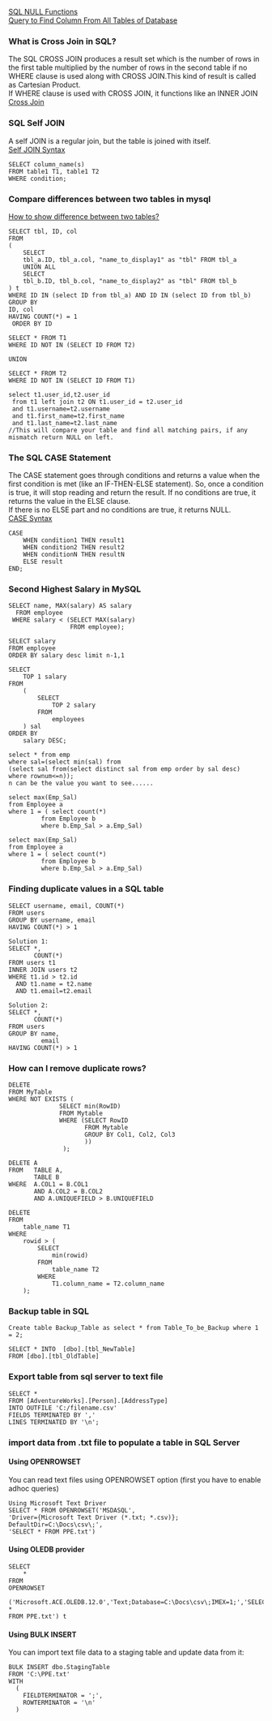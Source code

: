 <a href="https://www.w3schools.com/sql/sql_isnull.asp">SQL NULL Functions</a><br>
<a href="https://blog.sqlauthority.com/2008/08/06/sql-server-query-to-find-column-from-all-tables-of-database/amp/">Query to Find Column From All Tables of Database</a><br>
### What is Cross Join in SQL?
The SQL CROSS JOIN produces a result set which is the number of rows in the first table multiplied by the number of rows in the second table if no WHERE clause is used along with CROSS JOIN.This kind of result is called as Cartesian Product.
<br>
If WHERE clause is used with CROSS JOIN, it functions like an INNER JOIN
<br>
<a href="https://www.essentialsql.com/cross-join-introduction/">Cross Join</a>
### SQL Self JOIN
A self JOIN is a regular join, but the table is joined with itself.
<br><a href="https://www.w3resource.com/sql/joins/perform-a-self-join.php">Self JOIN Syntax</a><br>
```
SELECT column_name(s)
FROM table1 T1, table1 T2
WHERE condition;
```
### Compare differences between two tables in mysql
<a href="https://dba.stackexchange.com/questions/214365/how-to-show-difference-between-two-tables">How to show difference between two tables?</a><br>
```
SELECT tbl, ID, col
FROM
(
    SELECT
    tbl_a.ID, tbl_a.col, "name_to_display1" as "tbl" FROM tbl_a
    UNION ALL
    SELECT
    tbl_b.ID, tbl_b.col, "name_to_display2" as "tbl" FROM tbl_b
) t
WHERE ID IN (select ID from tbl_a) AND ID IN (select ID from tbl_b)
GROUP BY
ID, col
HAVING COUNT(*) = 1
 ORDER BY ID
```

```
SELECT * FROM T1
WHERE ID NOT IN (SELECT ID FROM T2)

UNION

SELECT * FROM T2
WHERE ID NOT IN (SELECT ID FROM T1)
```
```
select t1.user_id,t2.user_id 
 from t1 left join t2 ON t1.user_id = t2.user_id 
 and t1.username=t2.username 
 and t1.first_name=t2.first_name 
 and t1.last_name=t2.last_name
//This will compare your table and find all matching pairs, if any mismatch return NULL on left.
```
### The SQL CASE Statement
The CASE statement goes through conditions and returns a value when the first condition is met (like an IF-THEN-ELSE statement). So, once a condition is true, it will stop reading and return the result. If no conditions are true, it returns the value in the ELSE clause.
<br>
If there is no ELSE part and no conditions are true, it returns NULL.<br>
<a href="https://www.sqlshack.com/case-statement-in-sql/">CASE Syntax</a><br>
```
CASE
    WHEN condition1 THEN result1
    WHEN condition2 THEN result2
    WHEN conditionN THEN resultN
    ELSE result
END;
```
### Second Highest Salary in MySQL
```
SELECT name, MAX(salary) AS salary
  FROM employee
 WHERE salary < (SELECT MAX(salary)
                 FROM employee); 
```
```
SELECT salary 
FROM employee 
ORDER BY salary desc limit n-1,1
```
```
SELECT
    TOP 1 salary
FROM
    (
        SELECT
            TOP 2 salary
        FROM
            employees
    ) sal
ORDER BY
    salary DESC;
```
```
select * from emp 
where sal=(select min(sal) from 
(select sal from(select distinct sal from emp order by sal desc)
where rownum<=n));
n can be the value you want to see......

select max(Emp_Sal) 
from Employee a
where 1 = ( select count(*) 
         from Employee b
         where b.Emp_Sal > a.Emp_Sal)

select max(Emp_Sal) 
from Employee a
where 1 = ( select count(*) 
         from Employee b
         where b.Emp_Sal > a.Emp_Sal)
```
### Finding duplicate values in a SQL table
```
SELECT username, email, COUNT(*)
FROM users
GROUP BY username, email
HAVING COUNT(*) > 1
```
```
Solution 1:
SELECT *,
       COUNT(*)
FROM users t1
INNER JOIN users t2
WHERE t1.id > t2.id
  AND t1.name = t2.name
  AND t1.email=t2.email

Solution 2:
SELECT *,
       COUNT(*)
FROM users
GROUP BY name,
         email
HAVING COUNT(*) > 1
```
### How can I remove duplicate rows?
```
DELETE 
FROM MyTable
WHERE NOT EXISTS (
              SELECT min(RowID)
              FROM Mytable
              WHERE (SELECT RowID 
                     FROM Mytable
                     GROUP BY Col1, Col2, Col3
                     ))
               );

DELETE A
FROM   TABLE A,
       TABLE B
WHERE  A.COL1 = B.COL1
       AND A.COL2 = B.COL2
       AND A.UNIQUEFIELD > B.UNIQUEFIELD

DELETE
FROM
    table_name T1
WHERE
    rowid > (
        SELECT
            min(rowid)
        FROM
            table_name T2
        WHERE
            T1.column_name = T2.column_name
    );
```
### Backup table in SQL
```
Create table Backup_Table as select * from Table_To_be_Backup where 1 = 2;

SELECT * INTO  [dbo].[tbl_NewTable] 
FROM [dbo].[tbl_OldTable]
```
### Export table from sql server to text file
```
SELECT *
FROM [AdventureWorks].[Person].[AddressType] 
INTO OUTFILE 'C:/filename.csv'
FIELDS TERMINATED BY ','
LINES TERMINATED BY '\n';
```
### import data from .txt file to populate a table in SQL Server
#### Using OPENROWSET
You can read text files using OPENROWSET option (first you have to enable adhoc queries)
```
Using Microsoft Text Driver
SELECT * FROM OPENROWSET('MSDASQL',
'Driver={Microsoft Text Driver (*.txt; *.csv)};
DefaultDir=C:\Docs\csv\;',
'SELECT * FROM PPE.txt')
```
#### Using OLEDB provider
```
SELECT 
    * 
FROM 
OPENROWSET
        ('Microsoft.ACE.OLEDB.12.0','Text;Database=C:\Docs\csv\;IMEX=1;','SELECT * 
FROM PPE.txt') t
```
#### Using BULK INSERT
You can import text file data to a staging table and update data from it:
```
BULK INSERT dbo.StagingTable
FROM 'C:\PPE.txt'
WITH 
  (
    FIELDTERMINATOR = ';', 
    ROWTERMINATOR = '\n' 
  )
```

